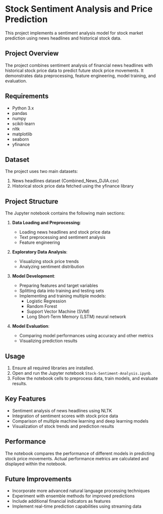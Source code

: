 # Stock Sentiment Analysis and Price Prediction

This project implements a sentiment analysis model for stock market prediction using news headlines and historical stock data.

## Project Overview

The project combines sentiment analysis of financial news headlines with historical stock price data to predict future stock price movements. It demonstrates data preprocessing, feature engineering, model training, and evaluation.

## Requirements

- Python 3.x
- pandas
- numpy
- scikit-learn
- nltk
- matplotlib
- seaborn
- yfinance

## Dataset

The project uses two main datasets:
1. News headlines dataset (Combined_News_DJIA.csv)
2. Historical stock price data fetched using the yfinance library

## Project Structure

The Jupyter notebook contains the following main sections:

1. **Data Loading and Preprocessing**: 
   - Loading news headlines and stock price data
   - Text preprocessing and sentiment analysis
   - Feature engineering

2. **Exploratory Data Analysis**:
   - Visualizing stock price trends
   - Analyzing sentiment distribution

3. **Model Development**:
   - Preparing features and target variables
   - Splitting data into training and testing sets
   - Implementing and training multiple models:
     - Logistic Regression
     - Random Forest
     - Support Vector Machine (SVM)
     - Long Short-Term Memory (LSTM) neural network

4. **Model Evaluation**:
   - Comparing model performances using accuracy and other metrics
   - Visualizing prediction results

## Usage

1. Ensure all required libraries are installed.
2. Open and run the Jupyter notebook `Stock-Sentiment-Analysis.ipynb`.
3. Follow the notebook cells to preprocess data, train models, and evaluate results.

## Key Features

- Sentiment analysis of news headlines using NLTK
- Integration of sentiment scores with stock price data
- Comparison of multiple machine learning and deep learning models
- Visualization of stock trends and prediction results

## Performance

The notebook compares the performance of different models in predicting stock price movements. Actual performance metrics are calculated and displayed within the notebook.

## Future Improvements

- Incorporate more advanced natural language processing techniques
- Experiment with ensemble methods for improved predictions
- Include additional financial indicators as features
- Implement real-time prediction capabilities using streaming data
